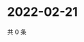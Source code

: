 # 2022-02-21

共 0 条

<!-- BEGIN WEIBO -->
<!-- 最后更新时间 Mon Feb 21 2022 18:17:28 GMT+0800 (China Standard Time) -->

<!-- END WEIBO -->
